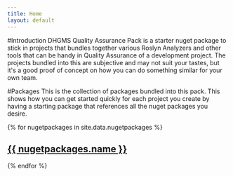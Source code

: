 ```yaml
---
title: Home
layout: default
---
```


#Introduction
DHGMS Quality Assurance Pack is a starter nuget package to stick in projects that bundles together various Roslyn Analyzers and other tools that can be handy in Quality Assurance of a development project. The projects bundled into this are subjective and may not suit your tastes, but it's a good proof of concept on how you can do something similar for your own team.

#Packages
This is the collection of packages bundled into this pack. This shows how you can get started quickly for each project you create by having a starting package that references all the nuget packages you desire.

{% for nugetpackages in site.data.nugetpackages %}
<h2><a href="{{ nugetpackages.uri }}">{{ nugetpackages.name }}</a></h2>
{% endfor %}
